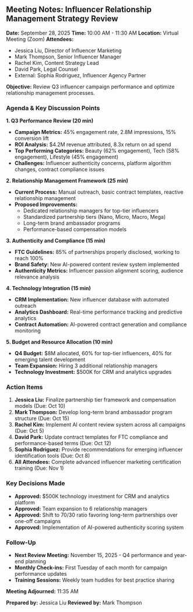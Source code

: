## Meeting Notes: Influencer Relationship Management Strategy Review

**Date:** September 28, 2025
**Time:** 10:00 AM - 11:30 AM
**Location:** Virtual Meeting (Zoom)
**Attendees:**
- Jessica Liu, Director of Influencer Marketing
- Mark Thompson, Senior Influencer Manager
- Rachel Kim, Content Strategy Lead
- David Park, Legal Counsel
- External: Sophia Rodriguez, Influencer Agency Partner

**Objective:** Review Q3 influencer campaign performance and optimize relationship management processes.

### Agenda & Key Discussion Points

**1. Q3 Performance Review (20 min)**
- **Campaign Metrics:** 45% engagement rate, 2.8M impressions, 15% conversion lift
- **ROI Analysis:** $4.2M revenue attributed, 8.3x return on ad spend
- **Top Performing Categories:** Beauty (62% engagement), Tech (58% engagement), Lifestyle (45% engagement)
- **Challenges:** Influencer authenticity concerns, platform algorithm changes, contract compliance issues

**2. Relationship Management Framework (25 min)**
- **Current Process:** Manual outreach, basic contract templates, reactive relationship management
- **Proposed Improvements:**
  - Dedicated relationship managers for top-tier influencers
  - Standardized partnership tiers (Nano, Micro, Macro, Mega)
  - Long-term brand ambassador programs
  - Performance-based compensation models

**3. Authenticity and Compliance (15 min)**
- **FTC Guidelines:** 85% of partnerships properly disclosed, working to reach 100%
- **Brand Safety:** New AI-powered content review system implemented
- **Authenticity Metrics:** Influencer passion alignment scoring, audience relevance analysis

**4. Technology Integration (15 min)**
- **CRM Implementation:** New influencer database with automated outreach
- **Analytics Dashboard:** Real-time performance tracking and predictive analytics
- **Contract Automation:** AI-powered contract generation and compliance monitoring

**5. Budget and Resource Allocation (10 min)**
- **Q4 Budget:** $8M allocated, 60% for top-tier influencers, 40% for emerging talent development
- **Team Expansion:** Hiring 3 additional relationship managers
- **Technology Investment:** $500K for CRM and analytics upgrades

### Action Items

1. **Jessica Liu:** Finalize partnership tier framework and compensation models (Due: Oct 10)
2. **Mark Thompson:** Develop long-term brand ambassador program structure (Due: Oct 15)
3. **Rachel Kim:** Implement AI content review system across all campaigns (Due: Oct 5)
4. **David Park:** Update contract templates for FTC compliance and performance-based terms (Due: Oct 12)
5. **Sophia Rodriguez:** Provide recommendations for emerging influencer identification tools (Due: Oct 8)
6. **All Attendees:** Complete advanced influencer marketing certification training (Due: Nov 1)

### Key Decisions Made

- **Approved:** $500K technology investment for CRM and analytics platform
- **Approved:** Team expansion to 6 relationship managers
- **Approved:** Shift to 70/30 ratio favoring long-term partnerships over one-off campaigns
- **Approved:** Implementation of AI-powered authenticity scoring system

### Follow-Up

- **Next Review Meeting:** November 15, 2025 - Q4 performance and year-end planning
- **Monthly Check-ins:** First Tuesday of each month for campaign performance updates
- **Training Sessions:** Weekly team huddles for best practice sharing

**Meeting Adjourned:** 11:35 AM

**Prepared by:** Jessica Liu
**Reviewed by:** Mark Thompson
